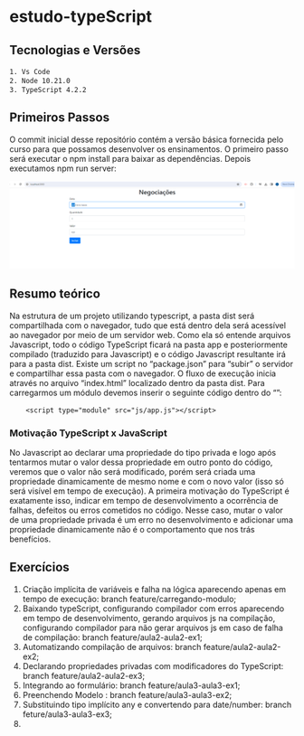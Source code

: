 # estudo-typeScript

## Tecnologias e Versões
    1. Vs Code
    2. Node 10.21.0
    3. TypeScript 4.2.2

## Primeiros Passos

O commit inicial desse repositório contém a versão básica fornecida pelo curso para que possamos desenvolver os ensinamentos. O primeiro passo será executar o  npm install para baixar as dependências.  Depois executamos npm run server: 

<img src="assets/img1.png">

## Resumo teórico

Na estrutura de um projeto utilizando typescript, a pasta dist será compartilhada com o navegador, tudo que está dentro dela será acessível ao navegador por meio de um servidor web. Como ela só entende arquivos Javascript, todo o código TypeScript ficará na pasta app e posteriormente compilado (traduzido para Javascript) e o código Javascript resultante irá para a pasta dist. Existe um script no “package.json” para “subir” o servidor e compartilhar essa pasta com o navegador. O fluxo de execução inicia através no arquivo “index.html” localizado dentro da pasta dist. Para carregarmos um módulo devemos inserir o seguinte código dentro do “<body>”:
```
    <script type="module" src="js/app.js"></script>
``` 

### Motivação TypeScript x JavaScript
No Javascript ao declarar uma propriedade do tipo privada e logo após tentarmos mutar o valor dessa propriedade em outro ponto do código, veremos que o valor não será modificado, porém será criada uma propriedade dinamicamente de mesmo nome e com o novo valor (isso só será visível em tempo de execução). A primeira motivação do TypeScript é exatamente isso, indicar em tempo de desenvolvimento a ocorrência de falhas, defeitos ou erros cometidos no código. Nesse caso, mutar o valor de uma propriedade privada é um erro no desenvolvimento e adicionar uma propriedade dinamicamente não é o comportamento que nos trás benefícios.


## Exercícios
1) Criação implícita de variáveis e falha na lógica aparecendo apenas em tempo de execução: branch feature/carregando-modulo; 
2) Baixando typeScript, configurando compilador com erros aparecendo em tempo de desenvolvimento, gerando arquivos js na compilação, configurando compilador para não gerar arquivos js em caso de falha de compilação: branch feature/aula2-aula2-ex1;
3) Automatizando compilação de arquivos: branch feature/aula2-aula2-ex2;
4) Declarando propriedades privadas com modificadores do TypeScript: branch feature/aula2-aula2-ex3;
5) Integrando ao formulário: branch feature/aula3-aula3-ex1;
6) Preenchendo Modelo : branch feature/aula3-aula3-ex2;
7) Substituindo tipo implícito any e convertendo para date/number: branch feture/aula3-aula3-ex3;
8) 
